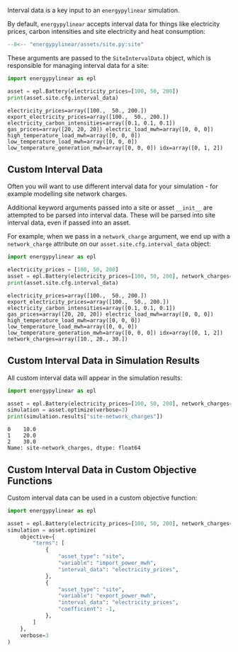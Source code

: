 Interval data is a key input to an `energypylinear` simulation.

By default, `energypylinear` accepts interval data for things like electricity prices, carbon intensities and site electricity and heat consumption:

<!--phmdoctest-mark.skip-->
```python
--8<-- "energypylinear/assets/site.py:site"
```

These arguments are passed to the `SiteIntervalData` object, which is responsible for managing interval data for a site:

```python
import energypylinear as epl

asset = epl.Battery(electricity_prices=[100, 50, 200])
print(asset.site.cfg.interval_data)
```

```
electricity_prices=array([100.,  50., 200.]) export_electricity_prices=array([100.,  50., 200.]) electricity_carbon_intensities=array([0.1, 0.1, 0.1]) gas_prices=array([20, 20, 20]) electric_load_mwh=array([0, 0, 0]) high_temperature_load_mwh=array([0, 0, 0]) low_temperature_load_mwh=array([0, 0, 0]) low_temperature_generation_mwh=array([0, 0, 0]) idx=array([0, 1, 2])
```

## Custom Interval Data

Often you will want to use different interval data for your simulation - for example modelling site network charges.

Additional keyword arguments passed into a site or asset `__init__` are attempted to be parsed into interval data. These will be parsed into site interval data, even if passed into an asset.

For example, when we pass in a `network_charge` argument, we end up with a `network_charge` attribute on our `asset.site.cfg.interval_data` object:

```python
import energypylinear as epl

electricity_prices = [100, 50, 200]
asset = epl.Battery(electricity_prices=[100, 50, 200], network_charges=[10, 20, 30])
print(asset.site.cfg.interval_data)
```

```
electricity_prices=array([100.,  50., 200.]) export_electricity_prices=array([100.,  50., 200.]) electricity_carbon_intensities=array([0.1, 0.1, 0.1]) gas_prices=array([20, 20, 20]) electric_load_mwh=array([0, 0, 0]) high_temperature_load_mwh=array([0, 0, 0]) low_temperature_load_mwh=array([0, 0, 0]) low_temperature_generation_mwh=array([0, 0, 0]) idx=array([0, 1, 2]) network_charges=array([10., 20., 30.])
```

## Custom Interval Data in Simulation Results

All custom interval data will appear in the simulation results:

```python
import energypylinear as epl

asset = epl.Battery(electricity_prices=[100, 50, 200], network_charges=[10, 20, 30])
simulation = asset.optimize(verbose=3)
print(simulation.results["site-network_charges"])
```

```
0    10.0
1    20.0
2    30.0
Name: site-network_charges, dtype: float64
```

## Custom Interval Data in Custom Objective Functions

Custom interval data can be used in a custom objective function:

```python
import energypylinear as epl

asset = epl.Battery(electricity_prices=[100, 50, 200], network_charges=[10, 20, 30])
simulation = asset.optimize(
    objective={
        "terms": [
            {
                "asset_type": "site",
                "variable": "import_power_mwh",
                "interval_data": "electricity_prices",
            },
            {
                "asset_type": "site",
                "variable": "export_power_mwh",
                "interval_data": "electricity_prices",
                "coefficient": -1,
            },
        ]
    },
    verbose=3
)
```
